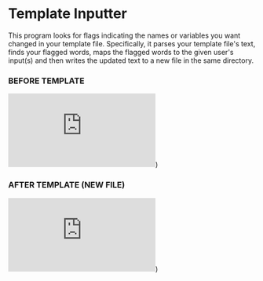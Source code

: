 # Template Inputter 
This program looks for flags indicating the names or variables you want changed in your template file.
Specifically, it parses your template file's text, finds your flagged words, maps the flagged words 
to the given user's input(s) and then writes the updated text to a new file in the same directory. 

### BEFORE TEMPLATE

![Image of faketemp.txt](https://github.com/AugdenES/Template-Inputter/blob/master/faketemp.txt?raw=true))

### AFTER TEMPLATE (NEW FILE)
![Image of newEmail.txt](https://github.com/AugdenES/Template-Inputter/blob/master/newEmail.txt?raw=true))
